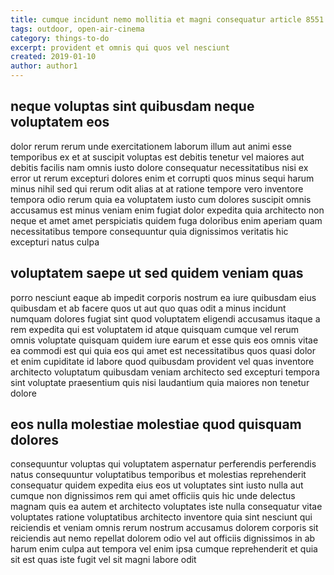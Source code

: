 ```yaml
---
title: cumque incidunt nemo mollitia et magni consequatur article 8551
tags: outdoor, open-air-cinema
category: things-to-do
excerpt: provident et omnis qui quos vel nesciunt
created: 2019-01-10
author: author1
---
```


## neque voluptas sint quibusdam neque voluptatem eos

dolor rerum rerum unde exercitationem laborum illum aut animi esse temporibus ex et at suscipit voluptas est debitis tenetur vel maiores aut debitis facilis nam omnis iusto dolore consequatur necessitatibus nisi ex error ut rerum excepturi dolores enim et corrupti quos minus sequi harum minus nihil sed qui rerum odit alias at at ratione tempore vero inventore tempora odio rerum quia ea voluptatem iusto cum dolores suscipit omnis accusamus est minus veniam enim fugiat dolor expedita quia architecto non neque et amet amet perspiciatis quidem fuga doloribus enim aperiam quam necessitatibus tempore consequuntur quia dignissimos veritatis hic excepturi natus culpa

## voluptatem saepe ut sed quidem veniam quas

porro nesciunt eaque ab impedit corporis nostrum ea iure quibusdam eius quibusdam et ab facere quos ut aut quo quas odit a minus incidunt numquam dolores fugiat sint quod voluptatem eligendi accusamus itaque a rem expedita qui est voluptatem id atque quisquam cumque vel rerum omnis voluptate quisquam quidem iure earum et esse quis eos omnis vitae ea commodi est qui quia eos qui amet est necessitatibus quos quasi dolor et enim cupiditate id labore quod quibusdam provident vel quas inventore architecto voluptatum quibusdam veniam architecto sed excepturi tempora sint voluptate praesentium quis nisi laudantium quia maiores non tenetur dolore

## eos nulla molestiae molestiae quod quisquam dolores

consequuntur voluptas qui voluptatem aspernatur perferendis perferendis natus consequuntur voluptatibus temporibus et molestias reprehenderit consequatur quidem expedita eius eos ut voluptates sint iusto nulla aut cumque non dignissimos rem qui amet officiis quis hic unde delectus magnam quis ea autem et architecto voluptates iste nulla consequatur vitae voluptates ratione voluptatibus architecto inventore quia sint nesciunt qui reiciendis et veniam omnis rerum nostrum accusamus dolorem corporis sit reiciendis aut nemo repellat dolorem odio vel aut officiis dignissimos in ab harum enim culpa aut tempora vel enim ipsa cumque reprehenderit et quia sit est quas iste fugit vel sit magni labore odit
